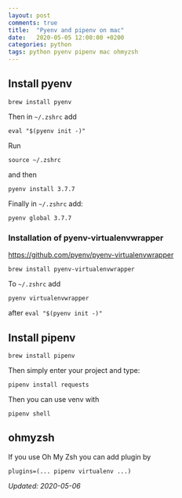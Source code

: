 ```yaml
---
layout: post
comments: true
title:  "Pyenv and pipenv on mac"
date:   2020-05-05 12:00:00 +0200
categories: python
tags: python pyenv pipenv mac ohmyzsh
---
```


## Install pyenv

``` shell
brew install pyenv
```

Then in `~/.zshrc` add

``` shell
eval "$(pyenv init -)"
```

Run

``` shell
source ~/.zshrc
```

and then

``` shell
pyenv install 3.7.7
```

Finally in `~/.zshrc` add:

``` shell
pyenv global 3.7.7
```

### Installation of pyenv-virtualenvwrapper

<https://github.com/pyenv/pyenv-virtualenvwrapper>

``` shell
brew install pyenv-virtualenvwrapper
```

To `~/.zshrc` add

``` shell
pyenv virtualenvwrapper
```
after `eval "$(pyenv init -)"`


## Install pipenv

``` shell
brew install pipenv
```

Then simply enter your project and type:

``` shell
pipenv install requests
```

Then you can use venv with

``` shell
pipenv shell
```


## ohmyzsh

If you use Oh My Zsh you can add plugin by

``` shell
plugins=(... pipenv virtualenv ...)
```

_Updated: 2020-05-06_


    
    
